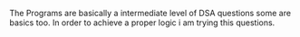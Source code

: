 The Programs are basically a intermediate level of DSA questions some are basics too. 
In order to achieve a proper logic i am trying this questions.

